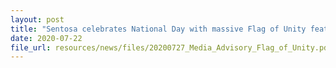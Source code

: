 ```yaml
---
layout: post
title: "Sentosa celebrates National Day with massive Flag of Unity featuring well wishes for Singapore"
date: 2020-07-22
file_url: resources/news/files/20200727_Media_Advisory_Flag_of_Unity.pdf
---
```

